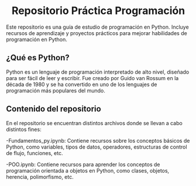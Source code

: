 <h1 align="center">Repositorio Práctica Programación</h1> 

Este repositorio es una guía de estudio de programación en Python. Incluye recursos de aprendizaje y proyectos prácticos para mejorar habilidades de programación en Python.

## ¿Qué es Python?
Python es un lenguaje de programación interpretado de alto nivel, diseñado para ser fácil de leer y escribir. Fue creado por Guido van Rossum en la década de 1980 y se ha convertido en uno de los lenguajes de programación más populares del mundo.

## Contenido del repositorio

En el repositorio se encuentran distintos archivos donde se llevan a cabo distintos fines:

-Fundamentos_py.ipynb: Contiene recursos sobre los conceptos básicos de Python, como variables, tipos de datos, operadores, estructuras de control de flujo, funciones, etc.

-POO.ipynb: Contiene recursos para aprender los conceptos de programación orientada a objetos en Python, como clases, objetos, herencia, polimorfismo, etc.
